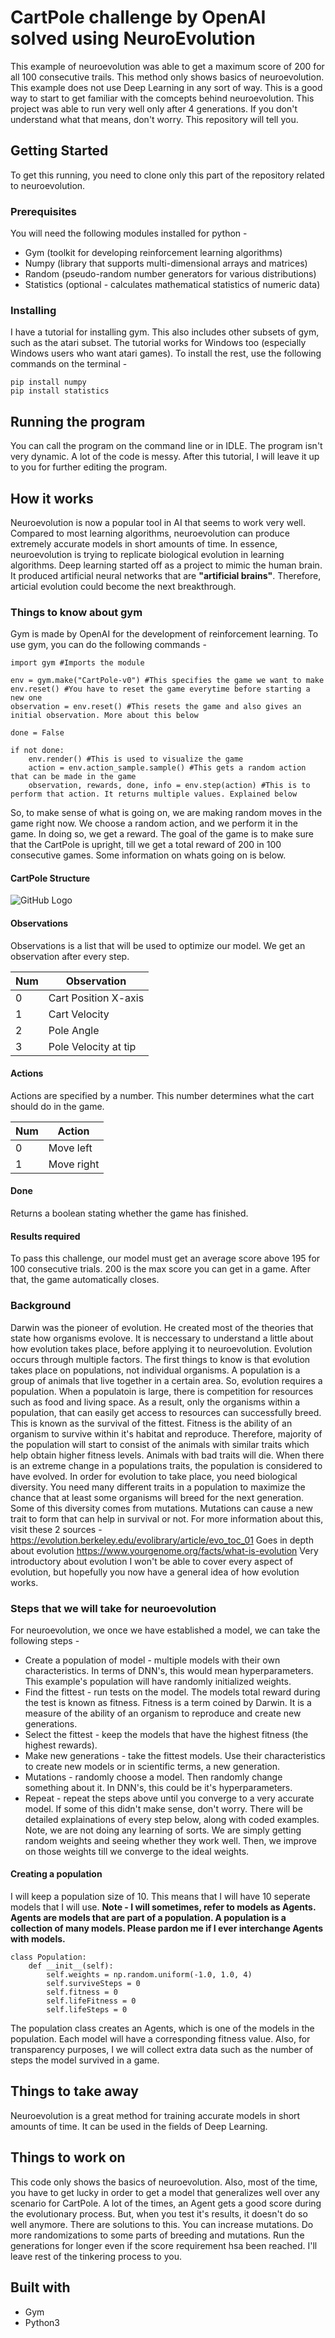 # CartPole challenge by OpenAI solved using NeuroEvolution
This example of neuroevolution was able to get a maximum score of 200 for all 100 consecutive trails. This method only shows basics of neuroevolution. This example does not use Deep Learning in any sort of way. This is a good way to start to get familiar with the comcepts behind neuroevolution. This project was able to run very well only after 4 generations. If you don't understand what that means, don't worry. This repository will tell you. 

## Getting Started 
To get this running, you need to clone only this part of the repository related to neuroevolution. 
### Prerequisites
You will need the following modules installed for python - 
* Gym (toolkit for developing reinforcement learning algorithms)
* Numpy (library that supports multi-dimensional arrays and matrices)
* Random (pseudo-random number generators for various distributions)
* Statistics (optional - calculates mathematical statistics of numeric data)

### Installing
I have a tutorial for installing gym. This also includes other subsets of gym, such as the atari subset. The tutorial works for Windows too (especially Windows users who want atari games). To install the rest, use the following commands on the terminal - 

    pip install numpy 
    pip install statistics
    
##  Running the program
You can call the program on the command line or in IDLE. The program isn't very dynamic. A lot of the code is messy. After this tutorial, I will leave it up to you for further editing the program.

## How it works
Neuroevolution is now a popular tool in AI that seems to work very well. Compared to most learning algorithms, neuroevolution can produce extremely accurate models in short amounts of time. In essence, neuroevolution is trying to replicate biological evolution in learning algorithms. Deep learning started off as a project to mimic the human brain. It produced artificial neural networks that are **"artificial brains"**. Therefore, articial evolution could become the next breakthrough. 

### Things to know about gym
Gym is made by OpenAI for the development of reinforcement learning. To use gym, you can do the following commands - 

    import gym #Imports the module
    
    env = gym.make("CartPole-v0") #This specifies the game we want to make
    env.reset() #You have to reset the game everytime before starting a new one
    observation = env.reset() #This resets the game and also gives an initial observation. More about this below
    
    done = False
    
    if not done:
        env.render() #This is used to visualize the game
        action = env.action_sample.sample() #This gets a random action that can be made in the game
        observation, rewards, done, info = env.step(action) #This is to perform that action. It returns multiple values. Explained below
        
        
So, to make sense of what is going on, we are making random moves in the game right now. We choose a random action, and we perform it in the game. In doing so, we get a reward. The goal of the game is to make sure that the CartPole is upright, till we get a total reward of 200 in 100 consecutive games. Some information on whats going on is below.
#### CartPole Structure
![GitHub Logo](/NeuroEvolution/Videos/cart.jpg)
#### Observations 
Observations is a list that will be used to optimize our model. We get an observation after every step.

Num|Observation
-------|--------
0|Cart Position X-axis
1|Cart Velocity
2|Pole Angle
3|Pole Velocity at tip

#### Actions
Actions are specified by a number. This number determines what the cart should do in the game.

Num|Action
-------|----------
0|Move left
1|Move right

#### Done 
Returns a boolean stating whether the game has finished.
#### Results required
To pass this challenge, our model must get an average score above 195 for 100 consecutive trials. 200 is the max score you can get in a game. After that, the game automatically closes. 

### Background 
Darwin was the pioneer of evolution. He created most of the theories that state how organisms evolove. It is neccessary to understand a little about how evolution takes place, before applying it to neuroevolution. 
Evolution occurs through multiple factors. The first things to know is that evolution takes place on populations, not individual organisms. A population is a group of animals that live together in a certain area. So, evolution requires a population. When a populatoin is large, there is competition for resources such as food and living space. As a result, only the organisms within a population, that can easily get access to resources can successfully breed. This is known as the survival of the fittest. Fitness is the ability of an organism to survive within it's habitat and reproduce. Therefore, majority of the population will start to consist of the animals with similar traits which help obtain higher fitness levels. Animals with bad traits will die. When there is an extreme change in a populations traits, the population is considered to have evolved. 
In order for evolution to take place, you need biological diversity. You need many different traits in a population to maximize the chance that at least some organisms will breed for the next generation. Some of this diversity comes from mutations. Mutations can cause a new trait to form that can help in survival or not. 
For more information about this, visit these 2 sources - 
https://evolution.berkeley.edu/evolibrary/article/evo_toc_01 Goes in depth about evolution
https://www.yourgenome.org/facts/what-is-evolution Very introductory about evolution
I won't be able to cover every aspect of evolution, but hopefully you now have a general idea of how evolution works.

### Steps that we will take for neuroevolution
For neuroevolution, we once we have established a model, we can take the following steps - 
* Create a population of model - multiple models with their own characteristics. In terms of DNN's, this would mean hyperparameters. This example's population will have randomly initialized weights.
* Find the fittest - run tests on the model. The models total reward during the test is known as fitness. Fitness is a term coined by Darwin. It is a measure of the ability of an organism to reproduce and create new generations.
* Select the fittest - keep the models that have the highest fitness (the highest rewards).
* Make new generations - take the fittest models. Use their characteristics to create new models or in scientific terms, a new generation.
* Mutations - randomly choose a model. Then randomly change something about it. In DNN's, this could be it's hyperparameters.
* Repeat - repeat the steps above until you converge to a very accurate model. 
If some of this didn't make sense, don't worry. There will be detailed explainations of every step below, along with coded examples. Note, we are not doing any learning of sorts. We are simply getting random weights and seeing whether they work well. Then, we improve on those weights till we converge to the ideal weights. 

#### Creating a population
I will keep a population size of 10. This means that I will have 10 seperate models that I will use. 
**Note - I will sometimes, refer to models as Agents. Agents are models that are part of a population. A population is a collection of many models. Please pardon me if I ever interchange Agents with models.**

    class Population:
        def __init__(self):
            self.weights = np.random.uniform(-1.0, 1.0, 4)
            self.surviveSteps = 0
            self.fitness = 0
            self.lifeFitness = 0
            self.lifeSteps = 0

The population class creates an Agents, which is one of the models in the population. Each model will have a corresponding fitness value. Also, for transparency purposes, I we will collect extra data such as the number of steps the model survived in a game.

## Things to take away
Neuroevolution is a great method for training accurate models in short amounts of time. It can be used in the fields of Deep Learning. 
## Things to work on 
This code only shows the basics of neuroevolution. Also, most of the time, you have to get lucky in order to get a model that generalizes well over any scenario for CartPole. A lot of the times, an Agent gets a good score during the evolutionary process. But, when you test it's results, it doesn't do so well anymore. There are solutions to this. You can increase mutations. Do more randomizations to some parts of breeding and mutations. Run the generations for longer even if the score requirement hsa been reached. I'll leave rest of the tinkering process to you.
## Built with
* Gym
* Python3
